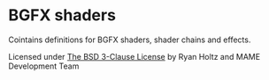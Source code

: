 # **BGFX shaders** #

Cointains definitions for BGFX shaders, shader chains and effects.

Licensed under [The BSD 3-Clause License](http://opensource.org/licenses/BSD-3-Clause) by Ryan Holtz and MAME Development Team
